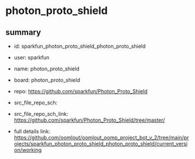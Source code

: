 # photon_proto_shield
 
## summary 
* id: sparkfun_photon_proto_shield_photon_proto_shield
* user: sparkfun
* name: photon_proto_shield
* board: photon_proto_shield
* repo: https://github.com/sparkfun/Photon_Proto_Shield



* src_file_repo_sch: 
* src_file_repo_sch_link: https://github.com/sparkfun/Photon_Proto_Shield/tree/master/
* full details link: https://github.com/oomlout/oomlout_oomp_project_bot_v_2/tree/main/projects/sparkfun_photon_proto_shield_photon_proto_shield/current_version/working  








